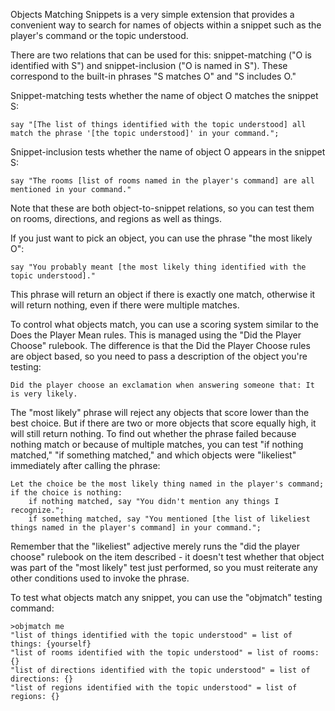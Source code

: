 Objects Matching Snippets is a very simple extension that provides a convenient way to search for names of objects within a snippet such as the player's command or the topic understood.

There are two relations that can be used for this: snippet-matching ("O is identified with S") and snippet-inclusion ("O is named in S"). These correspond to the built-in phrases "S matches O" and "S includes O."

Snippet-matching tests whether the name of object O matches the snippet S:
	
	say "[The list of things identified with the topic understood] all match the phrase '[the topic understood]' in your command.";

Snippet-inclusion tests whether the name of object O appears in the snippet S:

	say "The rooms [list of rooms named in the player's command] are all mentioned in your command."

Note that these are both object-to-snippet relations, so you can test them on rooms, directions, and regions as well as things.

If you just want to pick an object, you can use the phrase "the most likely O":

	say "You probably meant [the most likely thing identified with the topic understood]."

This phrase will return an object if there is exactly one match, otherwise it will return nothing, even if there were multiple matches.

To control what objects match, you can use a scoring system similar to the Does the Player Mean rules. This is managed using the "Did the Player Choose" rulebook. The difference is that the Did the Player Choose rules are object based, so you need to pass a description of the object you're testing:

	Did the player choose an exclamation when answering someone that: It is very likely.

The "most likely" phrase will reject any objects that score lower than the best choice. But if there are two or more objects that score equally high, it will still return nothing. To find out whether the phrase failed because nothing match or because of multiple matches, you can test "if nothing matched," "if something matched," and which objects were "likeliest" immediately after calling the phrase:
	
	Let the choice be the most likely thing named in the player's command;
	if the choice is nothing:
		if nothing matched, say "You didn't mention any things I recognize.";
		if something matched, say "You mentioned [the list of likeliest things named in the player's command] in your command.";

Remember that the "likeliest" adjective merely runs the "did the player choose" rulebook on the item described - it doesn't test whether that object was part of the "most likely" test just performed, so you must reiterate any other conditions used to invoke the phrase.

To test what objects match any snippet, you can use the "objmatch" testing command:

	>objmatch me
	"list of things identified with the topic understood" = list of things: {yourself}
	"list of rooms identified with the topic understood" = list of rooms: {}
	"list of directions identified with the topic understood" = list of directions: {}
	"list of regions identified with the topic understood" = list of regions: {}

